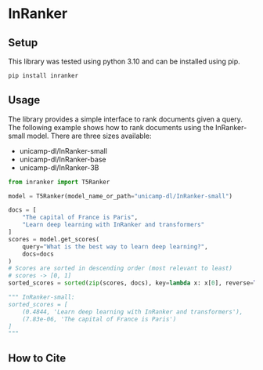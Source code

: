 # InRanker

## Setup
This library was tested using python 3.10 and can be installed using pip.
```bash
pip install inranker 
```

## Usage
The library provides a simple interface to rank documents given a query. The following example shows how to rank documents using the InRanker-small model.
There are three sizes available:
- unicamp-dl/InRanker-small
- unicamp-dl/InRanker-base
- unicamp-dl/InRanker-3B
```python
from inranker import T5Ranker

model = T5Ranker(model_name_or_path="unicamp-dl/InRanker-small")

docs = [
    "The capital of France is Paris",
    "Learn deep learning with InRanker and transformers"
]
scores = model.get_scores(
    query="What is the best way to learn deep learning?",
    docs=docs
)
# Scores are sorted in descending order (most relevant to least)
# scores -> [0, 1]
sorted_scores = sorted(zip(scores, docs), key=lambda x: x[0], reverse=True)

""" InRanker-small:
sorted_scores = [
    (0.4844, 'Learn deep learning with InRanker and transformers'),
    (7.83e-06, 'The capital of France is Paris')
]
"""
```

## How to Cite

